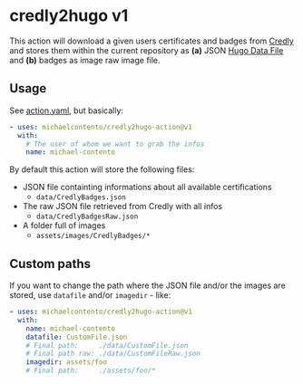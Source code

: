 # credly2hugo v1

This action will download a given users certificates and badges from [Credly] and stores them within the current repository as **(a)** JSON [Hugo Data File][] and **(b)** badges as image raw image file.

## Usage

See [action.yaml](action.yaml), but basically:

```yaml
- uses: michaelcontento/credly2hugo-action@v1
  with:
    # The user of whom we want to grab the infos
    name: michael-contento
```

By default this action will store the following files:

- JSON file containting informations about all available certifications
    - `data/CredlyBadges.json`
- The raw JSON file retrieved from Credly with all infos
    - `data/CredlyBadgesRaw.json`
- A folder full of images
    - `assets/images/CredlyBadges/*`

## Custom paths

If you want to change the path where the JSON file and/or the images are stored, use `datafile` and/or `imagedir` - like:

```yaml
- uses: michaelcontento/credly2hugo-action@v1
  with:
    name: michael-contento
    datafile: CustomFile.json
    # Final path:     ./data/CustomFile.json
    # Final path raw: ./data/CustomFileRaw.json
    imagedir: assets/foo
    # Final path:     ./assets/foo/*
```


  [Credly]: https://info.credly.com/
  [Hugo Data File]: https://gohugo.io/templates/data-templates/